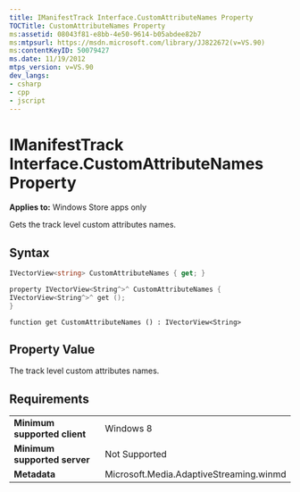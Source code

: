 ```yaml
---
title: IManifestTrack Interface.CustomAttributeNames Property
TOCTitle: CustomAttributeNames Property
ms:assetid: 08043f81-e8bb-4e50-9614-b05abdee82b7
ms:mtpsurl: https://msdn.microsoft.com/library/JJ822672(v=VS.90)
ms:contentKeyID: 50079427
ms.date: 11/19/2012
mtps_version: v=VS.90
dev_langs:
- csharp
- cpp
- jscript
---
```


# IManifestTrack Interface.CustomAttributeNames Property

**Applies to:** Windows Store apps only

Gets the track level custom attributes names.

## Syntax

```csharp
IVectorView<string> CustomAttributeNames { get; }
```

```cpp
property IVectorView<String^>^ CustomAttributeNames {
IVectorView<String^>^ get ();
}
```

```jscript
function get CustomAttributeNames () : IVectorView<String>
```

## Property Value

The track level custom attributes names.

## Requirements

|||
|--- |--- |
|**Minimum supported client**|Windows 8|
|**Minimum supported server**|Not Supported|
|**Metadata**|Microsoft.Media.AdaptiveStreaming.winmd|

